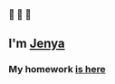 ### 👋 👋 👋

<h2 align="left">I'm <a href="https://t.me/jenyavarenkin" target="_blank">Jenya</a> 
<h3 align="left">My homework <a href="https://github.com/adrenoxxxrom/LearningJavaCore-Module-2" target="_blank">is here</a> 

  


<!--
**adrenoxxxrom/adrenoxxxrom** is a ✨ _special_ ✨ repository because its `README.md` (this file) appears on your GitHub profile.

Here are some ideas to get you started:

- 🔭 I’m currently working on ...
- 🌱 I’m currently learning ...
- 👯 I’m looking to collaborate on ...
- 🤔 I’m looking for help with ...
- 💬 Ask me about ...
- 📫 How to reach me: ...
- 😄 Pronouns: ...
- ⚡ Fun fact: ...
-->
